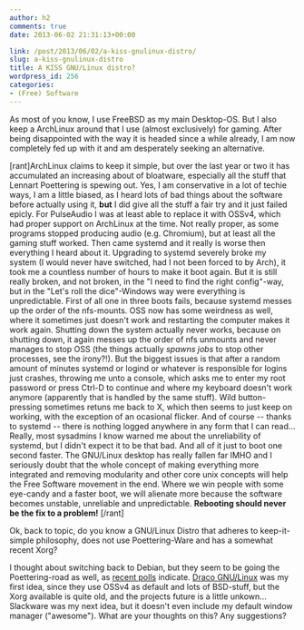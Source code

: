 ```yaml
---
author: h2
comments: true
date: 2013-06-02 21:31:13+00:00

link: /post/2013/06/02/a-kiss-gnulinux-distro/
slug: a-kiss-gnulinux-distro
title: A KISS GNU/Linux distro?
wordpress_id: 256
categories:
- (Free) Software
---
```


As most of you know, I use FreeBSD as my main Desktop-OS. But I also keep a ArchLinux around that I use (almost exclusively) for gaming. After being disappointed with the way it is headed since a while already, I am now completely fed up with it and am desperately seeking an alternative. <!-- more -->


[rant]ArchLinux claims to keep it simple, but over the last year or two it has accumulated an increasing about of bloatware, especially all the stuff that Lennart Poettering is spewing out. Yes, I am conservative in a lot of techie ways, I am a little biased, as I heard lots of bad things about the software before actually using it, **but** I did give all the stuff a fair try and it just failed epicly. For PulseAudio I was at least able to replace it with OSSv4, which had proper support on ArchLinux at the time. Not really proper, as some programs stopped producing audio (e.g. Chromium), but at least all the gaming stuff worked.
Then came systemd and it really is worse then everything I heard about it. Upgrading to systemd severely broke my system (I would never have switched, had I not been forced to by Arch), it took me a countless number of hours to make it boot again. But it is still really broken, and not broken, in the "I need to find the right config"-way, but in the "Let's roll the dice"-Windows way were everything is unpredictable. First of all one in three boots fails, because systemd messes up the order of the nfs-mounts. OSS now has some weirdness as well, where it sometimes just doesn't work and restarting the computer makes it work again. Shutting down the system actually never works, because on shutting down, it again messes up the order of nfs unmounts and never manages to stop OSS (the things actually _spawns jobs_ to stop other processes, see the irony?!). But the biggest issues is that after a random amount of minutes systemd or logind or whatever is responsible for logins just crashes, throwing me unto a console, which asks me to enter my root password or press Ctrl-D to continue and where my keyboard doesn't work anymore (apparently that is handled by the same stuff). Wild button-pressing sometimes retuns me back to X, which then seems to just keep on working, with the exception of an ocasional flicker. And of course -- thanks to systemd -- there is nothing logged anywhere in any form that I can read...
Really, most sysadmins I know warned me about the unreliability of systemd, but I didn't expect it to be that bad. And all of it just to boot one second faster. The GNU/Linux desktop has really fallen far IMHO and I seriously doubt that the whole concept of making everything more integrated and removing modularity and other core unix concepts will help the Free Software movement in the end. Where we win people with some eye-candy and a faster boot, we will alienate more because the software becomes unstable, unreliable and unpredictable. **Rebooting should never be the fix to a problem!** [/rant]


Ok, back to topic, do you know a GNU/Linux Distro that adheres to keep-it-simple philosophy, does not use Poettering-Ware and has a somewhat recent Xorg? 

I thought about switching back to Debian, but they seem to be going the Poettering-road as well, as [recent polls](http://people.debian.org/~stapelberg/2013/05/27/systemd-survey-results.html) indicate. [Draco GNU/Linux](http://www.dracolinux.org/) was my first idea, since they use OSSv4 as default and lots of BSD-stuff, but the Xorg available is quite old, and the projects future is a little unkown... Slackware was my next idea, but it doesn't even include my default window manager ("awesome").
What are your thoughts on this? Any suggestions?
